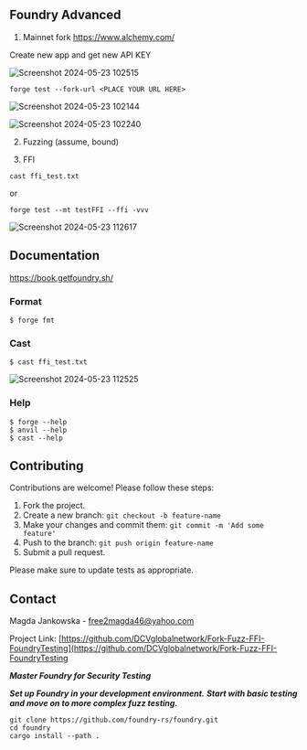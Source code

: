 ## Foundry Advanced

1. Mainnet fork
https://www.alchemy.com/

Create new app and get new API KEY 

![Screenshot 2024-05-23 102515](https://github.com/DCVglobalnetwork/Fork-Fuzz-FFI-FoundryTesting/assets/105791829/45a5af89-50dd-43ca-bee2-330b1d0650d0)

```shell
forge test --fork-url <PLACE YOUR URL HERE>
```

![Screenshot 2024-05-23 102144](https://github.com/DCVglobalnetwork/Fork-Fuzz-FFI-FoundryTesting/assets/105791829/7a08d062-17c3-40d6-a7e1-09a6afa24f9e)


![Screenshot 2024-05-23 102240](https://github.com/DCVglobalnetwork/Fork-Fuzz-FFI-FoundryTesting/assets/105791829/ac9d24e2-b7a8-4b2a-96f4-0e3b9a4a4f09)



2. Fuzzing (assume, bound)





3. FFI

```shell
cast ffi_test.txt
```
or 

```shell
forge test --mt testFFI --ffi -vvv
```

![Screenshot 2024-05-23 112617](https://github.com/DCVglobalnetwork/Fork-Fuzz-FFI-FoundryTesting/assets/105791829/69f3e640-f7cb-468f-abb0-29e5ef1d7220)


## Documentation

https://book.getfoundry.sh/

### Format

```shell
$ forge fmt
```

### Cast

```shell
$ cast ffi_test.txt
```

![Screenshot 2024-05-23 112525](https://github.com/DCVglobalnetwork/Fork-Fuzz-FFI-FoundryTesting/assets/105791829/b7ba0507-6009-49c4-a381-ecd3e24223b9)


### Help

```shell
$ forge --help
$ anvil --help
$ cast --help
```

## Contributing

Contributions are welcome! Please follow these steps:

1. Fork the project.
2. Create a new branch: `git checkout -b feature-name`
3. Make your changes and commit them: `git commit -m 'Add some feature'`
4. Push to the branch: `git push origin feature-name`
5. Submit a pull request.

Please make sure to update tests as appropriate.


## Contact

Magda Jankowska - [free2magda46@yahoo.com](mailto:email@example.com)

Project Link: [https://github.com/DCVglobalnetwork/Fork-Fuzz-FFI-FoundryTesting](https://github.com/DCVglobalnetwork/Fork-Fuzz-FFI-FoundryTesting


***Master Foundry for Security Testing***


***Set up Foundry in your development environment.***
***Start with basic testing and move on to more complex fuzz testing.***


```shell
git clone https://github.com/foundry-rs/foundry.git
cd foundry
cargo install --path .
```



